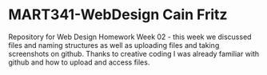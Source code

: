 # MART341-WebDesign Cain Fritz
Repository for Web Design Homework 
Week 02 - this week we discussed files and naming structures as well as uploading files and taking screenshots on github. Thanks to creative coding 
I was already familiar with github and how to upload and access files. 
